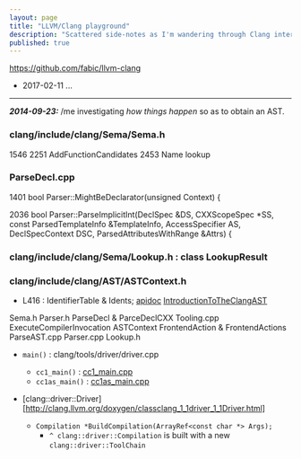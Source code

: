 ```yaml
---
layout: page
title: "LLVM/Clang playground"
description: "Scattered side-notes as I'm wandering through Clang internals."
published: true
---
```


<https://github.com/fabic/llvm-clang>

* 2017-02-11 ...

- - -

_**2014-09-23:**_ /me investigating _how things happen_ so as to obtain an AST.


### clang/include/clang/Sema/Sema.h

1546
2251 AddFunctionCandidates
2453 Name lookup

### ParseDecl.cpp

1401 bool Parser::MightBeDeclarator(unsigned Context) {

2036 bool Parser::ParseImplicitInt(DeclSpec &DS, CXXScopeSpec *SS,
                              const ParsedTemplateInfo &TemplateInfo,
                              AccessSpecifier AS, DeclSpecContext DSC,
                              ParsedAttributesWithRange &Attrs) {

### clang/include/clang/Sema/Lookup.h : class LookupResult


### clang/include/clang/AST/ASTContext.h

* L416 : IdentifierTable & Idents;
  [apidoc](http://clang.llvm.org/doxygen/classclang_1_1ASTContext.html#a4f95adb9958e22fbe55212ae6482feb4)
  [IntroductionToTheClangAST](http://clang.llvm.org/docs/IntroductionToTheClangAST.html#ast-context)


Sema.h
Parser.h  ParseDecl & ParceDeclCXX
Tooling.cpp
ExecuteCompilerInvocation
ASTContext
FrontendAction & FrontendActions
ParseAST.cpp
Parser.cpp
Lookup.h


* `main()` : clang/tools/driver/driver.cpp
  - `cc1_main()` : [cc1_main.cpp](clang/tools/driver/cc1_main.cpp)
  - `cc1as_main()` : [cc1as_main.cpp](clang/tools/driver/cc1as_main.cpp)

* [clang::driver::Driver][http://clang.llvm.org/doxygen/classclang_1_1driver_1_1Driver.html]
  - `Compilation *BuildCompilation(ArrayRef<const char *> Args);`
    * `^ clang::driver::Compilation` is built with a new `clang::driver::ToolChain`







